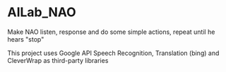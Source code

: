 # AILab_NAO

Make NAO listen, response and do some simple actions, repeat until he hears "stop"

This project uses Google API Speech Recognition, Translation (bing) and CleverWrap as third-party libraries

